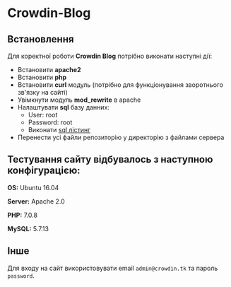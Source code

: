 # Crowdin-Blog
## Встановлення
Для коректної роботи **Crowdin Blog** потрібно виконати наступні дії:
- Встановити **apache2**
- Встановити **php**
- Встановити **curl** модуль (потрібно для функціонування зворотнього зв'язку на сайті)
- Увімкнути модуль **mod_rewrite** в apache
- Налаштувати **sql** базу данних:
  - User: root
  - Password: root
  - Виконати [sql лістинг](crowdin_blog.sql)
- Перенести усі файли репозиторію у директорію з файлами сервера

## Тестування сайту відбувалось з наступною конфігурацією:
**OS:** Ubuntu 16.04

**Server:** Apache 2.0

**PHP:** 7.0.8

**MySQL:** 5.7.13
## Інше
Для входу на сайт використовувати email `admin@crowdin.tk` та пароль `password`.
